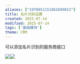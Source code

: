 ```yaml
---
aliases: ["1970851151862609652"]
title: 名片识别设置
created: 2025-07-14
modified: 2025-07-14
tags: ['基础模块']
theme: CRM
---
```


可以添加名片识别的服务商接口

![](2737bbd644d683782fd7612a0d044072.jpg)![](https://myhelpdoc.oss-cn-heyuan.aliyuncs.com/mdimages/440ccb1c1ccc024cd31fb319236b3896.jpg)